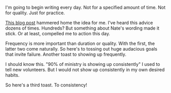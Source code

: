 I'm going to begin writing every day.
Not for a specified amount of time.
Not for quality.
Just for practice.

[This blog post][] hammered home the idea for me.
I've heard this advice dozens of times.
Hundreds?
But something about Nate's wording made it stick.
Or at least, compelled me to action this day.

Frequency is more important than duration or quality.
With the first, the latter two come naturally.
So here's to tossing out huge audacious goals that invite failure.
Another toast to showing up frequently.

I should know this.
"90% of ministry is showing up consistently" I used to tell new volunteers.
But I would not show up consistently in my own desired habits.

So here's a third toast. To consistency!

[this blog post]: https://www.nateberkopec.com/blog/2020/01/02/growth-over-results.html